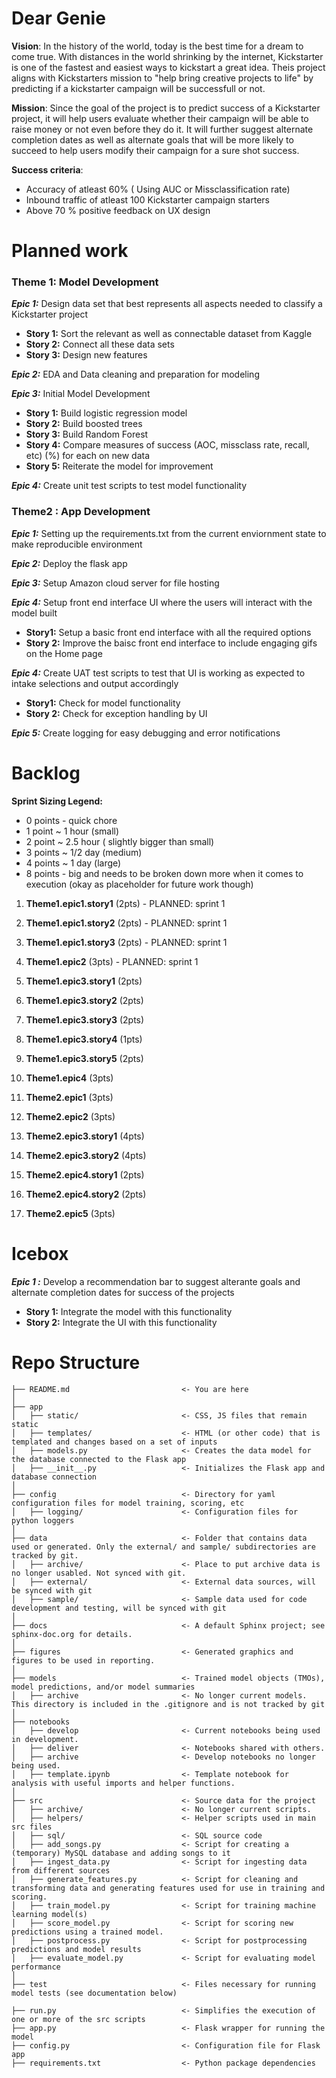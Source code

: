 # Dear Genie

**Vision**: In the history of the world, today is the best time for a dream to come true. With distances in the world shrinking by the internet, Kickstarter is one of the fastest and easiest ways to kickstart a great idea. Theis project aligns with Kickstarters mission to "help bring creative projects to life" by predicting if a kickstarter campaign will be successfull or not.

**Mission**:  Since the goal of the project is to predict success of a Kickstarter project, it will help users evaluate whether their campaign will be able to raise money or not even before they do it. It will further suggest alternate completion dates as well as alternate goals that will be more likely to succeed to help users modify their campaign for a sure shot success. 

**Success criteria**:  
- Accuracy of atleast 60% ( Using AUC or Missclassification rate) 
- Inbound traffic of atleast 100 Kickstarter campaign starters
- Above 70 % positive feedback on UX design

# Planned work 

### Theme 1: Model Development

***Epic 1:*** Design data set that best represents  all aspects needed to classify a Kickstarter project

-  **Story 1:** Sort the relevant as well as connectable dataset from Kaggle
- **Story 2:** Connect all these data sets
- **Story 3:** Design new features

***Epic 2:*** EDA and Data cleaning and preparation for modeling

***Epic 3:*** Initial Model Development

- **Story 1:** Build logistic regression model
- **Story 2:** Build boosted trees
- **Story 3:** Build Random Forest
- **Story 4:** Compare measures of success (AOC, missclass rate, recall, etc) (%) for each on new data 
- **Story 5:** Reiterate the model for improvement

***Epic 4:*** Create unit test scripts to test model functionality 

### Theme2 : App Development 
***Epic 1:*** Setting up the requirements.txt from the current enviornment state to make reproducible environment

***Epic 2:*** Deploy the flask app 

***Epic 3:*** Setup Amazon cloud server for file hosting


***Epic 4:*** Setup front end interface UI where the users will interact with the model built
- **Story1:**  Setup a basic front end interface with all the required options
- **Story 2:**  Improve the baisc front end interface to include engaging gifs on the Home page

***Epic 4:*** Create UAT test scripts to test that UI is working as expected to intake selections and output accordingly
- **Story1:**  Check for model functionality 
- **Story 2:** Check for exception handling by UI 

***Epic 5:***  Create logging for easy debugging and error notifications







# Backlog 
**Sprint Sizing Legend:**

-   0 points - quick chore
-   1 point ~ 1 hour (small)
-   2 point ~ 2.5 hour ( slightly bigger than small) 
-   3 points ~ 1/2 day (medium)
-   4 points ~ 1 day (large)
-   8 points - big and needs to be broken down more when it comes to execution (okay as placeholder for future work though)
    
1.  **Theme1.epic1.story1**  (2pts) - PLANNED: sprint 1
    
2.  **Theme1.epic1.story2**  (2pts) - PLANNED: sprint 1
    
3.  **Theme1.epic1.story3**  (2pts) - PLANNED: sprint 1
    
4.  **Theme1.epic2**  (3pts) - PLANNED: sprint 1
    
5.  **Theme1.epic3.story1**  (2pts)
    
6.  **Theme1.epic3.story2**  (2pts)
    
7.  **Theme1.epic3.story3**  (2pts)
    
8.  **Theme1.epic3.story4**  (1pts)
    
9.  **Theme1.epic3.story5**  (2pts)
    
10.  **Theme1.epic4**  (3pts)
    
11.  **Theme2.epic1**  (3pts)
    
12.  **Theme2.epic2**  (3pts)
    
13.  **Theme2.epic3.story1**  (4pts)
    
14.  **Theme2.epic3.story2**  (4pts)
    
15.  **Theme2.epic4.story1**  (2pts)
    
16.  **Theme2.epic4.story2**  (2pts)
    
17.  **Theme2.epic5**  (3pts)

# Icebox 

***Epic 1 :*** Develop a recommendation bar to suggest alterante goals and alternate completion dates for success of the projects 
- **Story 1:** Integrate the model with this functionality 
- **Story 2:** Integrate the UI with this functionality 



# Repo Structure

```
├── README.md                         <- You are here
│
├── app
│   ├── static/                       <- CSS, JS files that remain static 
│   ├── templates/                    <- HTML (or other code) that is templated and changes based on a set of inputs
│   ├── models.py                     <- Creates the data model for the database connected to the Flask app 
│   ├── __init__.py                   <- Initializes the Flask app and database connection
│
├── config                            <- Directory for yaml configuration files for model training, scoring, etc
│   ├── logging/                      <- Configuration files for python loggers
│
├── data                              <- Folder that contains data used or generated. Only the external/ and sample/ subdirectories are tracked by git. 
│   ├── archive/                      <- Place to put archive data is no longer usabled. Not synced with git. 
│   ├── external/                     <- External data sources, will be synced with git
│   ├── sample/                       <- Sample data used for code development and testing, will be synced with git
│
├── docs                              <- A default Sphinx project; see sphinx-doc.org for details.
│
├── figures                           <- Generated graphics and figures to be used in reporting.
│
├── models                            <- Trained model objects (TMOs), model predictions, and/or model summaries
│   ├── archive                       <- No longer current models. This directory is included in the .gitignore and is not tracked by git
│
├── notebooks
│   ├── develop                       <- Current notebooks being used in development.
│   ├── deliver                       <- Notebooks shared with others. 
│   ├── archive                       <- Develop notebooks no longer being used.
│   ├── template.ipynb                <- Template notebook for analysis with useful imports and helper functions. 
│
├── src                               <- Source data for the project 
│   ├── archive/                      <- No longer current scripts.
│   ├── helpers/                      <- Helper scripts used in main src files 
│   ├── sql/                          <- SQL source code
│   ├── add_songs.py                  <- Script for creating a (temporary) MySQL database and adding songs to it 
│   ├── ingest_data.py                <- Script for ingesting data from different sources 
│   ├── generate_features.py          <- Script for cleaning and transforming data and generating features used for use in training and scoring.
│   ├── train_model.py                <- Script for training machine learning model(s)
│   ├── score_model.py                <- Script for scoring new predictions using a trained model.
│   ├── postprocess.py                <- Script for postprocessing predictions and model results
│   ├── evaluate_model.py             <- Script for evaluating model performance 
│
├── test                              <- Files necessary for running model tests (see documentation below) 

├── run.py                            <- Simplifies the execution of one or more of the src scripts 
├── app.py                            <- Flask wrapper for running the model 
├── config.py                         <- Configuration file for Flask app
├── requirements.txt                  <- Python package dependencies 
```

